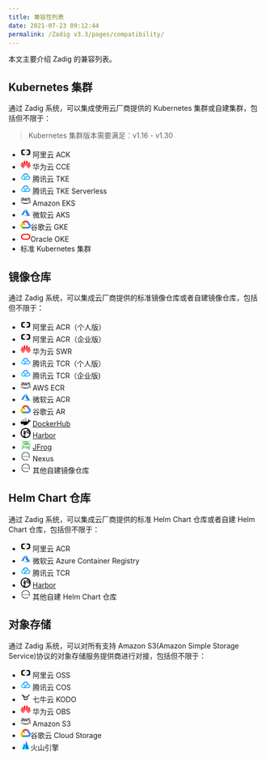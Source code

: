 ```yaml
---
title: 兼容性列表
date: 2021-07-23 09:12:44
permalink: /Zadig v3.3/pages/compatibility/
---
```


本文主要介绍 Zadig 的兼容列表。

## Kubernetes 集群

通过 Zadig 系统，可以集成使用云厂商提供的 Kubernetes 集群或自建集群，包括但不限于：

> Kubernetes 集群版本需要满足：v1.16 - v1.30

- <img style="width:20px; height:20px" src="../../_images/ali.svg"></img> 阿里云 ACK 
- <img style="width:20px; height:20px" src="../../_images/huawei.svg"></img> 华为云 CCE
- <img style="width:20px; height:20px" src="../../_images/tencent.svg"></img> 腾讯云 TKE
- <img style="width:20px; height:20px" src="../../_images/tencent.svg"></img> 腾讯云 TKE Serverless
- <img style="width:20px; height:20px" src="../../_images/aws.svg"></img> Amazon EKS
- <img style="width:20px; height:20px" src="../../_images/azure.svg"></img> 微软云 AKS
- <img style="width:20px; height:20px" src="../../_images/google.svg"></img>谷歌云 GKE
- <img style="width:20px; height:20px" src="../../_images/oracle.svg"></img>Oracle OKE
- 标准 Kubernetes 集群

## 镜像仓库
通过 Zadig 系统，可以集成云厂商提供的标准镜像仓库或者自建镜像仓库，包括但不限于：
- <img style="width:20px; height:20px" src="../../_images/ali.svg"> </img>阿里云 ACR（个人版）
- <img style="width:20px; height:20px" src="../../_images/ali.svg"> </img>阿里云 ACR（企业版）
- <img style="width:20px; height:20px" src="../../_images/huawei.svg"> </img>华为云 SWR
- <img style="width:20px; height:20px" src="../../_images/tencent.svg"> </img>腾讯云 TCR（个人版）
- <img style="width:20px; height:20px" src="../../_images/tencent.svg"> </img>腾讯云 TCR（企业版)
- <img style="width:20px; height:20px" src="../../_images/aws.svg"> </img>AWS ECR
- <img style="width:20px; height:20px" src="../../_images/azure.svg"> </img>微软云 ACR
- <img style="width:20px; height:20px" src="../../_images/google.svg"> </img>谷歌云 AR
- <img style="width:20px; height:20px" src="../../_images/dockerhub.svg"> </img>[DockerHub](https://hub.docker.com/)
- <img style="width:20px; height:20px" src="../../_images/harbor.svg"> [Harbor](https://goharbor.io/)
- <img style="width:20px; height:20px" src="../../_images/jfrog.svg"> [JFrog](https://jfrog.com/)
- <img style="width:20px; height:20px" src="../../_images/others.svg"> Nexus
- <img style="width:20px; height:20px" src="../../_images/others.svg"> 其他自建镜像仓库

## Helm Chart 仓库
通过 Zadig 系统，可以集成云厂商提供的标准 Helm Chart 仓库或者自建 Helm Chart 仓库，包括但不限于：
- <img style="width:20px; height:20px" src="../../_images/ali.svg"> </img>阿里云 ACR
- <img style="width:20px; height:20px" src="../../_images/azure.svg"> </img>微软云 Azure Container Registry
- <img style="width:20px; height:20px" src="../../_images/tencent.svg"> </img>腾讯云 TCR
- <img style="width:20px; height:20px" src="../../_images/harbor.svg"> [Harbor](https://goharbor.io/)
- <img style="width:20px; height:20px" src="../../_images/others.svg"> 其他自建 Helm Chart 仓库

## 对象存储
通过 Zadig 系统，可以对所有支持 Amazon S3(Amazon Simple Storage Service)协议的对象存储服务提供商进行对接，包括但不限于：

- <img style="width:20px; height:20px" src="../../_images/ali.svg"> 阿里云 OSS
- <img style="width:20px; height:20px" src="../../_images/tencent.svg"> 腾讯云 COS
- <img style="width:20px; height:20px" src="../../_images/qiniu.svg"> 七牛云 KODO
- <img style="width:20px; height:20px" src="../../_images/huawei.svg"> </img>华为云 OBS
- <img style="width:20px; height:20px" src="../../_images/aws.svg"></img> Amazon S3
- <img style="width:20px; height:20px" src="../../_images/google.svg"></img>谷歌云 Cloud Storage
- <img style="width:20px; height:20px" src="../../_images/volcengine.svg"></img>火山引擎